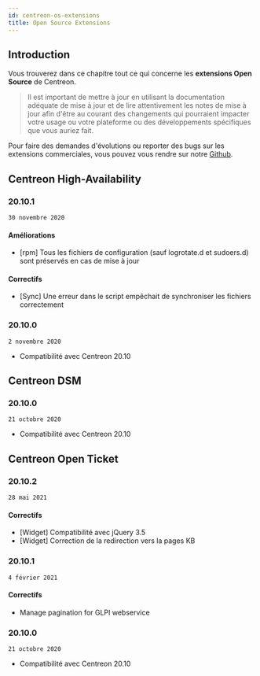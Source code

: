 ```yaml
---
id: centreon-os-extensions
title: Open Source Extensions
---
```


## Introduction

Vous trouverez dans ce chapitre tout ce qui concerne les **extensions
Open Source** de Centreon.

> Il est important de mettre à jour en utilisant la documentation
> adéquate de mise à jour et de lire attentivement les notes de mise à
> jour afin d'être au courant des changements qui pourraient impacter
> votre usage ou votre plateforme ou des développements spécifiques que
> vous auriez fait.

Pour faire des demandes d'évolutions ou reporter des bugs sur les extensions
commerciales, vous pouvez vous rendre sur notre
[Github](https://github.com/centreon/centreon/issues/new/choose).

## Centreon High-Availability

### 20.10.1

`30 novembre 2020`

#### Améliorations

- [rpm] Tous les fichiers de configuration (sauf logrotate.d et sudoers.d)
sont préservés en cas de mise à jour

#### Correctifs

- [Sync] Une erreur dans le script empêchait de synchroniser les fichiers
correctement

### 20.10.0

`2 novembre 2020`

- Compatibilité avec Centreon 20.10

## Centreon DSM

### 20.10.0

`21 octobre 2020`

- Compatibilité avec Centreon 20.10

## Centreon Open Ticket

### 20.10.2

`28 mai 2021`

#### Correctifs

- [Widget] Compatibilité avec jQuery 3.5
- [Widget] Correction de la redirection vers la pages KB

### 20.10.1

`4 février 2021`

#### Correctifs

- Manage pagination for GLPI webservice

### 20.10.0

`21 octobre 2020`

- Compatibilité avec Centreon 20.10
